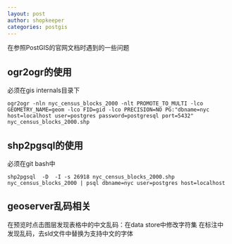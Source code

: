 ```yaml
---
layout: post
author: shopkeeper
categories: postgis
---
```

在参照PostGIS的官网文档时遇到的一些问题

## ogr2ogr的使用
必须在gis internals目录下

```shell
ogr2ogr -nln nyc_census_blocks_2000 -nlt PROMOTE_TO_MULTI -lco GEOMETRY_NAME=geom -lco FID=gid -lco PRECISION=NO PG:"dbname=nyc host=localhost user=postgres password=postgresql port=5432" nyc_census_blocks_2000.shp
```

## shp2pgsql的使用
必须在git bash中

```shell
shp2pgsql  -D  -I -s 26918 nyc_census_blocks_2000.shp nyc_census_blocks_2000 | psql dbname=nyc user=postgres host=localhost
```

## geoserver乱码相关
在预览时点击图层发现表格中的中文乱码：在data store中修改字符集
在标注中发现乱码，去sld文件中替换为支持中文的字体